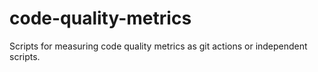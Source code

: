 # code-quality-metrics
Scripts for measuring code quality metrics as git actions or independent scripts.
